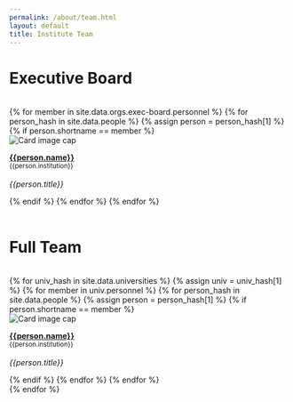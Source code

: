 ```yaml
---
permalink: /about/team.html
layout: default
title: Institute Team
---
```


<div class="container-fluid">
  <h1>Executive Board</h1><br>
  <div class="row">
  {% for member in site.data.orgs.exec-board.personnel  %}
     {% for person_hash in site.data.people %}
       {% assign person = person_hash[1] %}
       {% if person.shortname == member %}
       <div class="card" style="width: 12rem;">
         <img class="card-img-top" src="{{person.photo}}" alt="Card image cap">
         <div class="card-body">
         <p class="card-text">
         <b><a href="{{person.website}}">{{person.name}}</a></b><br>
         <small>{{person.institution}}</small><br><br>
         <i>{{person.title}}</i><br>
         </p>
         </div>
       </div>
       {% endif %}
       {% endfor %}
  {% endfor %}
  </div>
  <br>
</div>

<h1>Full Team</h1><br>

<div class="container-fluid">
<div class="row">
{% for univ_hash in site.data.universities %}
{% assign univ = univ_hash[1] %}
  {% for member in univ.personnel  %}
     {% for person_hash in site.data.people %}
       {% assign person = person_hash[1] %}
       {% if person.shortname == member %}
       <div class="card" style="width: 12rem;">
         <img class="card-img-top" src="{{person.photo}}" alt="Card image cap">
         <div class="card-body">
         <p class="card-text">
         <b><a href="{{person.website}}">{{person.name}}</a></b><br>
         <small>{{person.institution}}</small><br><br>
         <i>{{person.title}}</i><br>
         </p>
         </div>
       </div>
       {% endif %}
       {% endfor %}
  {% endfor %}
  <br>
{% endfor %}
</div>
</div>

